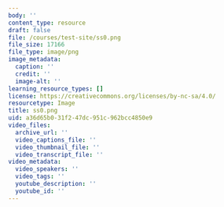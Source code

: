```yaml
---
body: ''
content_type: resource
draft: false
file: /courses/test-site/ss0.png
file_size: 17166
file_type: image/png
image_metadata:
  caption: ''
  credit: ''
  image-alt: ''
learning_resource_types: []
license: https://creativecommons.org/licenses/by-nc-sa/4.0/
resourcetype: Image
title: ss0.png
uid: a36d65b0-31f2-47dc-951c-962bcc4850e9
video_files:
  archive_url: ''
  video_captions_file: ''
  video_thumbnail_file: ''
  video_transcript_file: ''
video_metadata:
  video_speakers: ''
  video_tags: ''
  youtube_description: ''
  youtube_id: ''
---
```

